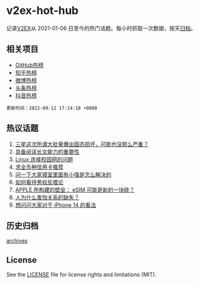 # v2ex-hot-hub

 记录[V2EX](https://www.v2ex.com/)从 2021-01-06 日至今的热门话题。每小时抓取一次数据，按天[归档](archives)。
 
 ## 相关项目

- [GitHub热榜](https://github.com/lonnyzhang423/github-hot-hub)
- [知乎热榜](https://github.com/lonnyzhang423/zhihu-hot-hub)
- [微博热榜](https://github.com/lonnyzhang423/weibo-hot-hub)
- [头条热榜](https://github.com/lonnyzhang423/toutiao-hot-hub)
- [抖音热榜](https://github.com/lonnyzhang423/douyin-hot-hub)


 `更新时间：2022-09-12 17:14:18 +0800`

## 热议话题

1. [三星这次所谓大批量爆出固态损坏，可能也没那么严重？](https://www.v2ex.com/t/879351)
1. [具备阅读长文能力的重要性](https://www.v2ex.com/t/879381)
1. [Linux 连接校园网的问题](https://www.v2ex.com/t/879344)
1. [求全币种信用卡推荐](https://www.v2ex.com/t/879329)
1. [问一下大家寝室里面有小强是怎么解决的](https://www.v2ex.com/t/879331)
1. [如何看待男权反噬论](https://www.v2ex.com/t/879343)
1. [APPLE 所构建的壁垒： eSIM 可能是新的一块砖？](https://www.v2ex.com/t/879357)
1. [人为什么害怕关系的缺失？](https://www.v2ex.com/t/879407)
1. [想问问大家对于 iPhone 14 的看法](https://www.v2ex.com/t/879312)

## 历史归档

[archives](archives)

## License

See the [LICENSE](LICENSE) file for license rights and limitations (MIT).
